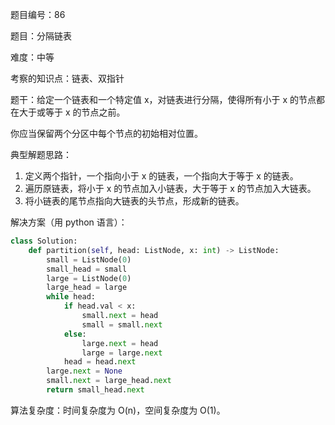 题目编号：86

题目：分隔链表

难度：中等

考察的知识点：链表、双指针

题干：给定一个链表和一个特定值 x，对链表进行分隔，使得所有小于 x 的节点都在大于或等于 x 的节点之前。

你应当保留两个分区中每个节点的初始相对位置。

典型解题思路：

1. 定义两个指针，一个指向小于 x 的链表，一个指向大于等于 x 的链表。
2. 遍历原链表，将小于 x 的节点加入小链表，大于等于 x 的节点加入大链表。
3. 将小链表的尾节点指向大链表的头节点，形成新的链表。

解决方案（用 python 语言）：

```python
class Solution:
    def partition(self, head: ListNode, x: int) -> ListNode:
        small = ListNode(0)
        small_head = small
        large = ListNode(0)
        large_head = large
        while head:
            if head.val < x:
                small.next = head
                small = small.next
            else:
                large.next = head
                large = large.next
            head = head.next
        large.next = None
        small.next = large_head.next
        return small_head.next
```

算法复杂度：时间复杂度为 O(n)，空间复杂度为 O(1)。